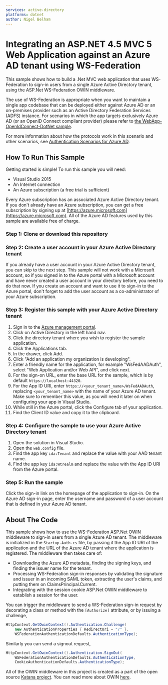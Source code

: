 ```yaml
---
services: active-directory
platforms: dotnet
author: Nigel Belham
---
```


# Integrating an ASP.NET 4.5 MVC 5 Web Application against an Azure AD tenant using WS-Federation

This sample shows how to build a .Net MVC web application that uses WS-Federation to sign-in users from a single Azure Active Directory tenant, using the ASP.Net WS-Federation OWIN middleware.

The use of WS-Federation is appropriate when you want to maintain a single app codebase that can be deployed either against Azure AD or an on-premises provider such as an Active Directory Federation Services (ADFS) instance. For scenarios in which the app targets exclusively Azure AD (or an OpenID Connect compliant provider) please refer to [the WebApp-OpenIdConnect-DotNet sample](https://github.com/Azure-Samples/active-directory-dotnet-webapp-openidconnect).  

For more information about how the protocols work in this scenario and other scenarios, see [Authentication Scenarios for Azure AD](http://go.microsoft.com/fwlink/?LinkId=394414).

## How To Run This Sample

Getting started is simple!  To run this sample you will need:
- Visual Studio 2015
- An Internet connection
- An Azure subscription (a free trial is sufficient)

Every Azure subscription has an associated Azure Active Directory tenant.  If you don't already have an Azure subscription, you can get a free subscription by signing up at [https://azure.microsoft.com](https://azure.microsoft.com).  All of the Azure AD features used by this sample are available free of charge.

### Step 1:  Clone or download this repository

### Step 2:  Create a user account in your Azure Active Directory tenant

If you already have a user account in your Azure Active Directory tenant, you can skip to the next step.  This sample will not work with a Microsoft account, so if you signed in to the Azure portal with a Microsoft account and have never created a user account in your directory before, you need to do that now.  If you create an account and want to use it to sign-in to the Azure portal, don't forget to add the user account as a co-administrator of your Azure subscription.

### Step 3:  Register this sample with your Azure Active Directory tenant

1. Sign in to the [Azure management portal](https://manage.windowsazure.com).
2. Click on Active Directory in the left hand nav.
3. Click the directory tenant where you wish to register the sample application.
4. Click the Applications tab.
5. In the drawer, click Add.
6. Click "Add an application my organization is developing".
7. Enter a friendly name for the application, for example "WsFedAADAuth", select "Web Application and/or Web API", and click next.
8. For the sign-on URL, enter the base URL for the sample, which is by default `https://localhost:44320`.
9. For the App ID URI, enter `https://<your_tenant_name>/WsFedAADAuth`, replacing `<your_tenant_name>` with the name of your Azure AD tenant. Make sure to remember this value, as you will need it later on when configuring your app in Visual Studio.
10. While still in the Azure portal, click the Configure tab of your application.
11. Find the Client ID value and copy it to the clipboard.

### Step 4:  Configure the sample to use your Azure Active Directory tenant

1. Open the solution in Visual Studio.
2. Open the `web.config` file.
3. Find the app key `ida:Tenant` and replace the value with your AAD tenant name.
4. Find the app key `ida:Wtrealm` and replace the value with the App ID URI from the Azure portal.

### Step 5:  Run the sample

Click the sign-in link on the homepage of the application to sign-in.  On the Azure AD sign-in page, enter the username and password of a user account that is defined in your Azure AD tenant.


## About The Code

This sample shows how to use the WS-Federation ASP.Net OWIN middleware to sign-in users from a single Azure AD tenant.  The middleware is initialized in the `Startup.Auth.cs` file, by passing it the App ID URI of the application and the URL of the Azure AD tenant where the application is registered.  The middleware then takes care of:
- Downloading the Azure AD metadata, finding the signing keys, and finding the issuer name for the tenant.
- Processing WS-Federation sign-in responses by validating the signature and issuer in an incoming SAML token, extracting the user's claims, and putting them on ClaimsPrincipal.Current.
- Integrating with the session cookie ASP.Net OWIN middleware to establish a session for the user. 

You can trigger the middleware to send a WS-Federation sign-in request by decorating a class or method with the `[Authorize]` attribute, or by issuing a challenge,
```C#
HttpContext.GetOwinContext().Authentication.Challenge(
	new AuthenticationProperties { RedirectUri = "/" },
	WSFederationAuthenticationDefaults.AuthenticationType);
```
Similarly you can send a signout request,
```C#
HttpContext.GetOwinContext().Authentication.SignOut(
	WSFederationAuthenticationDefaults.AuthenticationType,
	CookieAuthenticationDefaults.AuthenticationType);
```

All of the OWIN middleware in this project is created as a part of the open source [Katana project](http://katanaproject.codeplex.com).  You can read more about OWIN [here](http://owin.org).
